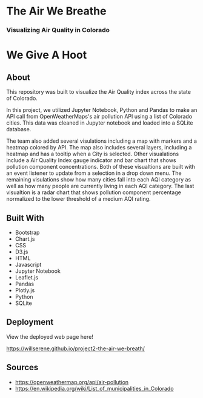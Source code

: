 # The Air We Breathe
### Visualizing Air Quality in Colorado 

# We Give A Hoot

## About
This repository was built to visualize the Air Quality index across the state of Colorado.

In this project, we utilized Jupyter Notebook, Python and Pandas to make an API call from OpenWeatherMaps's air pollution API using a list of Colorado cities.  This data was cleaned in Jupyter notebook and loaded into a SQLite database. 

The team also added several visulations including a map with markers and a heatmap colored by API. The map also includes several layers, including a heatmap and has a tooltip when a City is selected.  Other visualations include a Air Quality Index gauge indicator and bar chart that shows pollution component concentrations. Both of these visualtions are built with an event listener to update from a selection in a drop down menu.  The remaining visulations show how many cities fall into each AQI category as well as how many people are currently living in each AQI category.  The last visualtion is a radar chart that shows pollution component percentage normalized to the lower threshold of a medium AQI rating.

## Built With
* Bootstrap
* Chart.js
* CSS
* D3.js
* HTML
* Javascript
* Jupyter Notebook
* Leaflet.js
* Pandas
* Plotly.js
* Python
* SQLite

## Deployment
View the deployed web page here!

https://willserene.github.io/project2-the-air-we-breath/

## Sources
* https://openweathermap.org/api/air-pollution
* https://en.wikipedia.org/wiki/List_of_municipalities_in_Colorado

